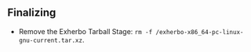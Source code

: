 ## Finalizing
* Remove the Exherbo Tarball Stage: `rm -f /exherbo-x86_64-pc-linux-gnu-current.tar.xz`.